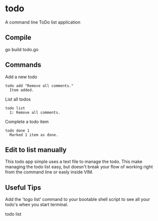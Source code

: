 # todo
A command line ToDo list application

## Compile
go build todo.go

## Commands

Add a new todo
```
todo add "Remove all comments."
  Item added.
```

List all todos
```
todo list
  1: Remove all comments.
```

Complete a todo item
```
todo done 1
  Marked 1 item as done.
```

## Edit to list manually
This todo app simple uses a text file to manage the todo.  This make managing the todo list easy, but doesn't break your flow of working right from the command line or easly inside VIM.

## Useful Tips
Add the 'togo list' command to your bootable shell script to see all your todo's when you start terminal.

todo list

